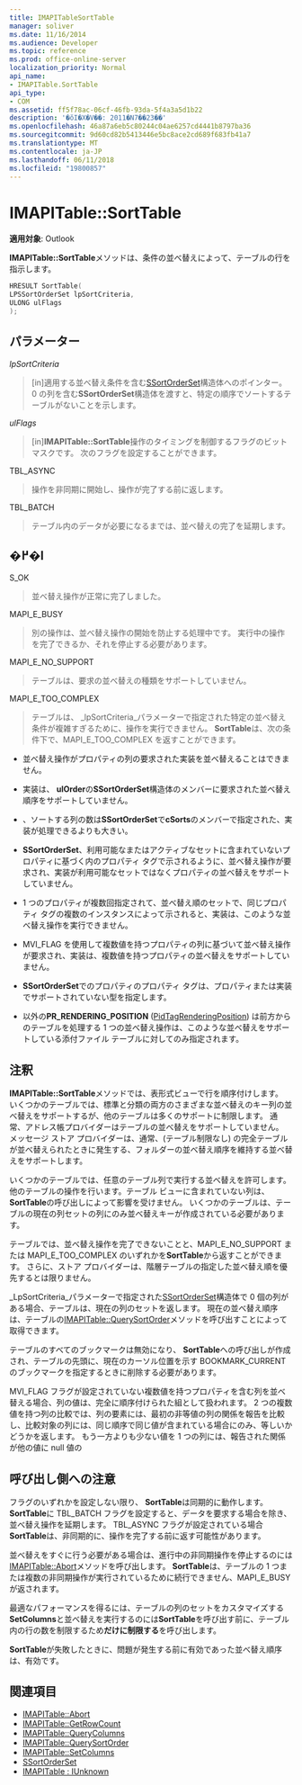 ```yaml
---
title: IMAPITableSortTable
manager: soliver
ms.date: 11/16/2014
ms.audience: Developer
ms.topic: reference
ms.prod: office-online-server
localization_priority: Normal
api_name:
- IMAPITable.SortTable
api_type:
- COM
ms.assetid: ff5f78ac-06cf-46fb-93da-5f4a3a5d1b22
description: '�ŏI�X�V��: 2011�N7��23��'
ms.openlocfilehash: 46a87a6eb5c80244c04ae6257cd4441b8797ba36
ms.sourcegitcommit: 9d60cd82b5413446e5bc8ace2cd689f683fb41a7
ms.translationtype: MT
ms.contentlocale: ja-JP
ms.lasthandoff: 06/11/2018
ms.locfileid: "19800857"
---
```

# <a name="imapitablesorttable"></a>IMAPITable::SortTable

**適用対象**: Outlook 
  
**IMAPITable::SortTable**メソッドは、条件の並べ替えによって、テーブルの行を指示します。 
  
```cpp
HRESULT SortTable(
LPSSortOrderSet lpSortCriteria,
ULONG ulFlags
);
```

## <a name="parameters"></a>パラメーター

_lpSortCriteria_
  
> [in]適用する並べ替え条件を含む[SSortOrderSet](ssortorderset.md)構造体へのポインター。 0 の列を含む**SSortOrderSet**構造体を渡すと、特定の順序でソートするテーブルがないことを示します。 
    
_ulFlags_
  
> [in]**IMAPITable::SortTable**操作のタイミングを制御するフラグのビットマスクです。 次のフラグを設定することができます。 
    
TBL_ASYNC 
  
> 操作を非同期に開始し、操作が完了する前に返します。
    
TBL_BATCH 
  
> テーブル内のデータが必要になるまでは、並べ替えの完了を延期します。
    
## <a name="return-value"></a>�߂�l

S_OK 
  
> 並べ替え操作が正常に完了しました。
    
MAPI_E_BUSY 
  
> 別の操作は、並べ替え操作の開始を防止する処理中です。 実行中の操作を完了できるか、それを停止する必要があります。
    
MAPI_E_NO_SUPPORT 
  
> テーブルは、要求の並べ替えの種類をサポートしていません。
    
MAPI_E_TOO_COMPLEX 
  
> テーブルは、 _lpSortCriteria_パラメーターで指定された特定の並べ替え条件が複雑すぎるために、操作を実行できません。 **SortTable**は、次の条件下で、MAPI_E_TOO_COMPLEX を返すことができます。 
    
   - 並べ替え操作がプロパティの列の要求された実装を並べ替えることはできません。
    
   - 実装は、 **ulOrder**の**SSortOrderSet**構造体のメンバーに要求された並べ替え順序をサポートしていません。 
    
   - 、ソートする列の数は**SSortOrderSet**で**cSorts**のメンバーで指定された、実装が処理できるよりも大きい。
    
   - **SSortOrderSet**、利用可能なまたはアクティブなセットに含まれていないプロパティに基づく内のプロパティ タグで示されるように、並べ替え操作が要求され、実装が利用可能なセットではなくプロパティの並べ替えをサポートしていません。
    
   - 1 つのプロパティが複数回指定されて、並べ替え順のセットで、同じプロパティ タグの複数のインスタンスによって示されると、実装は、このような並べ替え操作を実行できません。
    
   - MVI_FLAG を使用して複数値を持つプロパティの列に基づいて並べ替え操作が要求され、実装は、複数値を持つプロパティの並べ替えをサポートしていません。 
    
   - **SSortOrderSet**でのプロパティのプロパティ タグは、プロパティまたは実装でサポートされていない型を指定します。 
    
   - 以外の**PR_RENDERING_POSITION** ([PidTagRenderingPosition](pidtagrenderingposition-canonical-property.md)) は前方からのテーブルを処理する 1 つの並べ替え操作は、このような並べ替えをサポートしている添付ファイル テーブルに対してのみ指定されます。
    
## <a name="remarks"></a>注釈

**IMAPITable::SortTable**メソッドでは、表形式ビューで行を順序付けします。 いくつかのテーブルでは、標準と分類の両方のさまざまな並べ替えのキー列の並べ替えをサポートするが、他のテーブルは多くのサポートに制限します。 通常、アドレス帳プロバイダーはテーブルの並べ替えをサポートしていません。 メッセージ ストア プロバイダーは、通常、(テーブル制限なし) の完全テーブルが並べ替えられたときに発生する、フォルダーの並べ替え順序を維持する並べ替えをサポートします。 
  
いくつかのテーブルでは、任意のテーブル列で実行する並べ替えを許可します。 他のテーブルの操作を行います。テーブル ビューに含まれていない列は、 **SortTable**の呼び出しによって影響を受けません。 いくつかのテーブルは、テーブルの現在の列セットの列にのみ並べ替えキーが作成されている必要があります。 
  
テーブルでは、並べ替え操作を完了できないことと、MAPI_E_NO_SUPPORT または MAPI_E_TOO_COMPLEX のいずれかを**SortTable**から返すことができます。 さらに、ストア プロバイダーは、階層テーブルの指定した並べ替え順を優先するとは限りません。 
  
_LpSortCriteria_パラメーターで指定された[SSortOrderSet](ssortorderset.md)構造体で 0 個の列がある場合、テーブルは、現在の列のセットを返します。 現在の並べ替え順序は、テーブルの[IMAPITable::QuerySortOrder](imapitable-querysortorder.md)メソッドを呼び出すことによって取得できます。 
  
テーブルのすべてのブックマークは無効になり、 **SortTable**への呼び出しが作成され、テーブルの先頭に、現在のカーソル位置を示す BOOKMARK_CURRENT のブックマークを指定するときに削除する必要があります。 
  
MVI_FLAG フラグが設定されていない複数値を持つプロパティを含む列を並べ替える場合、列の値は、完全に順序付けられた組として扱われます。 2 つの複数値を持つ列の比較では、列の要素には、最初の非等値の列の関係を報告を比較し、比較対象の列には、同じ順序で同じ値が含まれている場合にのみ、等しいかどうかを返します。 もう一方よりも少ない値を 1 つの列には、報告された関係が他の値に null 値の
  
## <a name="notes-to-callers"></a>呼び出し側への注意

フラグのいずれかを設定しない限り、 **SortTable**は同期的に動作します。 **SortTable**に TBL_BATCH フラグを設定すると、データを要求する場合を除き、並べ替え操作を延期します。 TBL_ASYNC フラグが設定されている場合**SortTable**は、非同期的に、操作を完了する前に返す可能性があります。 
  
並べ替えをすぐに行う必要がある場合は、進行中の非同期操作を停止するのには[IMAPITable::Abort](imapitable-abort.md)メソッドを呼び出します。 **SortTable**は、テーブルの 1 つまたは複数の非同期操作が実行されているために続行できません、MAPI_E_BUSY が返されます。 
  
最適なパフォーマンスを得るには、テーブルの列のセットをカスタマイズする**SetColumns**と並べ替えを実行するのには**SortTable**を呼び出す前に、テーブル内の行の数を制限するため**だけに制限する**を呼び出します。 
  
**SortTable**が失敗したときに、問題が発生する前に有効であった並べ替え順序は、有効です。 
  
## <a name="see-also"></a>関連項目

- [IMAPITable::Abort](imapitable-abort.md)
- [IMAPITable::GetRowCount](imapitable-getrowcount.md)
- [IMAPITable::QueryColumns](imapitable-querycolumns.md)
- [IMAPITable::QuerySortOrder](imapitable-querysortorder.md)
- [IMAPITable::SetColumns](imapitable-setcolumns.md)
- [SSortOrderSet](ssortorderset.md)
- [IMAPITable : IUnknown](imapitableiunknown.md)

